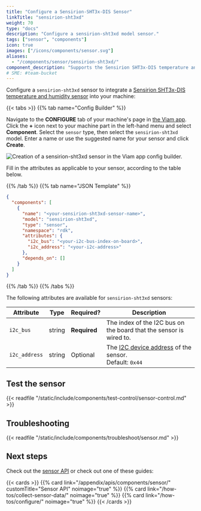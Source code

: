 ```yaml
---
title: "Configure a Sensirion-SHT3x-DIS Sensor"
linkTitle: "sensirion-sht3xd"
weight: 70
type: "docs"
description: "Configure a sensirion-sht3xd model sensor."
tags: ["sensor", "components"]
icon: true
images: ["/icons/components/sensor.svg"]
aliases:
  - "/components/sensor/sensirion-sht3xd/"
component_description: "Supports the Sensirion SHT3x-DIS temperature and humidity sensor."
# SME: #team-bucket
---
```


Configure a `sensirion-sht3xd` sensor to integrate a [Sensirion SHT3x-DIS temperature and humidity sensor](https://www.adafruit.com/product/2857) into your machine:

{{< tabs >}}
{{% tab name="Config Builder" %}}

Navigate to the **CONFIGURE** tab of your machine's page in [the Viam app](https://app.viam.com).
Click the **+** icon next to your machine part in the left-hand menu and select **Component**.
Select the `sensor` type, then select the `sensirion-sht3xd` model.
Enter a name or use the suggested name for your sensor and click **Create**.

![Creation of a sensirion-sht3xd sensor in the Viam app config builder.](/components/sensor/sensirion-sht3xd-sensor-ui-config.png)

Fill in the attributes as applicable to your sensor, according to the table below.

{{% /tab %}}
{{% tab name="JSON Template" %}}

```json {class="line-numbers linkable-line-numbers"}
{
  "components": [
    {
      "name": "<your-sensirion-sht3xd-sensor-name>",
      "model": "sensirion-sht3xd",
      "type": "sensor",
      "namespace": "rdk",
      "attributes": {
        "i2c_bus": "<your-i2c-bus-index-on-board>",
        "i2c_address": "<your-i2c-address>"
      },
      "depends_on": []
    }
  ]
}
```

{{% /tab %}}
{{% /tabs %}}

The following attributes are available for `sensirion-sht3xd` sensors:

<!-- prettier-ignore -->
| Attribute | Type | Required? | Description |
| --------- | ---- | --------- | ----------- |
| `i2c_bus` | string | **Required** | The index of the I2C bus on the board that the sensor is wired to. |
| `i2c_address` | string | Optional | The [I2C device address](https://learn.adafruit.com/i2c-addresses/overview) of the sensor. <br> Default: `0x44` |

## Test the sensor

{{< readfile "/static/include/components/test-control/sensor-control.md" >}}

## Troubleshooting

{{< readfile "/static/include/components/troubleshoot/sensor.md" >}}

## Next steps

Check out the [sensor API](/appendix/apis/components/sensor/) or check out one of these guides:

{{< cards >}}
{{% card link="/appendix/apis/components/sensor/" customTitle="Sensor API" noimage="true" %}}
{{% card link="/how-tos/collect-sensor-data/" noimage="true" %}}
{{% card link="/how-tos/configure/" noimage="true" %}}
{{< /cards >}}
